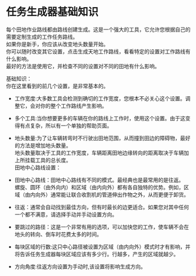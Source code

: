# 任务生成器基础知识

  
每个田地作业路线都由路线创建生成。这是一个强大的工具，它允许您根据自己的需要定制生成的工作任务路线。  
如果你是新手，你应该从改变地头数量开始。  
你可以随时改变其它设置，点击生成天地工作路线，看看特定的设置对工作路线有什么影响。  
最好的方法是使用它，并检查不同的设置对不同的田地有什么影响。  


  
基础知识：  
你在这里看到的前几个设置，是非常基本的。  

- 工作宽度:大多数工具会检测到确切的工作宽度，您根本不必关心这个设置。调整它，会对你的整个工作路线产生影响。  

- 多个工具:当你想要更多的车辆在你的路线上工作时，使用这个设置。由于这变得有点复杂，所以有一个单独的帮助页面。  

- 地头数量:为了让车辆转弯时不行驶出田地范围，从而撞到田边的障碍物，最好的方法是增加地头数量。  
地头数量取决于工具的工作宽度，车辆距离田地边缘转向的距离取决于车辆加上所挂载工具的总长度。  
田地中心路线设置：  

- 田地中心路线：田地中心路线有不同的模式。最经典也是最常用的是往返。  
螺旋、圆环（由外向内）和区域（由内向外）都有各自独特的优势。例如，区域（由内向外）通常能让联合收割机的管道伸出作物之外，从而更便于卸货。  

- 往返：通常会自动找到最佳方向，但有时最长的边更适合。如果您对其中任何一个都不满意，请选择手动并手动设置方向。  

- 要跳过的路径：这是一个非常有用的选项，可以加快您的工作，使车辆不会在地头的转向、倒车时花费太多的时间。  

- 每块区域的行数:这只中心路径被设置为区域（由内向外）模式时才有影响，并将告诉任务生成器每块区域应该有多少行。行越多，产生的区域就越少。  

- 方向角度:往返方向设置为手动时,该设置将影响生成方向。  


